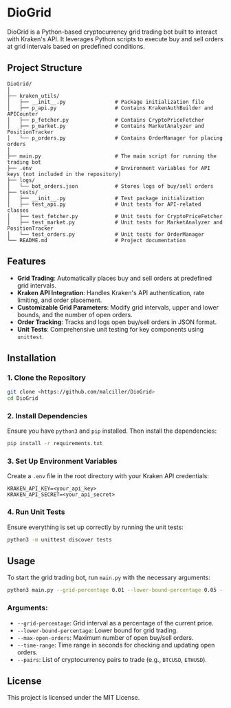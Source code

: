 
# DioGrid

DioGrid is a Python-based cryptocurrency grid trading bot built to interact with Kraken's API. 
It leverages Python scripts to execute buy and sell orders at grid intervals based on predefined conditions.

## Project Structure

```
DioGrid/
│
├── kraken_utils/
│   ├── __init__.py                # Package initialization file
│   ├── p_api.py                   # Contains KrakenAuthBuilder and APICounter
│   ├── p_fetcher.py               # Contains CryptoPriceFetcher
│   ├── p_market.py                # Contains MarketAnalyzer and PositionTracker
│   └── p_orders.py                # Contains OrderManager for placing orders
│
├── main.py                        # The main script for running the trading bot
├── .env                           # Environment variables for API keys (not included in the repository)
├── logs/
│   └── bot_orders.json            # Stores logs of buy/sell orders
├── tests/
│   ├── __init__.py                # Test package initialization
│   ├── test_api.py                # Unit tests for API-related classes
│   ├── test_fetcher.py            # Unit tests for CryptoPriceFetcher
│   ├── test_market.py             # Unit tests for MarketAnalyzer and PositionTracker
│   └── test_orders.py             # Unit tests for OrderManager
└── README.md                      # Project documentation
```

## Features

- **Grid Trading**: Automatically places buy and sell orders at predefined grid intervals.
- **Kraken API Integration**: Handles Kraken's API authentication, rate limiting, and order placement.
- **Customizable Grid Parameters**: Modify grid intervals, upper and lower bounds, and the number of open orders.
- **Order Tracking**: Tracks and logs open buy/sell orders in JSON format.
- **Unit Tests**: Comprehensive unit testing for key components using `unittest`.

## Installation

### 1. Clone the Repository
```bash
git clone <https://github.com/malciller/DioGrid>
cd DioGrid
```

### 2. Install Dependencies
Ensure you have `python3` and `pip` installed. Then install the dependencies:
```bash
pip install -r requirements.txt
```

### 3. Set Up Environment Variables
Create a `.env` file in the root directory with your Kraken API credentials:
```
KRAKEN_API_KEY=<your_api_key>
KRAKEN_API_SECRET=<your_api_secret>
```

### 4. Run Unit Tests
Ensure everything is set up correctly by running the unit tests:
```bash
python3 -m unittest discover tests
```

## Usage

To start the grid trading bot, run `main.py` with the necessary arguments:

```bash
python3 main.py --grid-percentage 0.01 --lower-bound-percentage 0.05 --max-open-orders 3 --time-range 60 --pairs BTCUSD ETHUSD
```

### Arguments:

- `--grid-percentage`: Grid interval as a percentage of the current price.
- `--lower-bound-percentage`: Lower bound for grid trading.
- `--max-open-orders`: Maximum number of open buy/sell orders.
- `--time-range`: Time range in seconds for checking and updating open orders.
- `--pairs`: List of cryptocurrency pairs to trade (e.g., `BTCUSD`, `ETHUSD`).

## License

This project is licensed under the MIT License.
